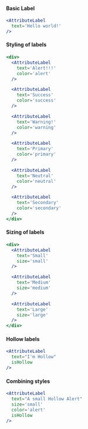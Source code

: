 #### Basic Label

```jsx
<AttributeLabel
  text='Hello world!'
/>
```

#### Styling of labels

```jsx
<div>
  <AttributeLabel
    text='Alert!!!'
    color='alert'
  />

  <AttributeLabel
    text='Success'
    color='success'
  />

  <AttributeLabel
    text='Warning!'
    color='warning'
  />

  <AttributeLabel
    text='Primary'
    color='primary'
  />

  <AttributeLabel
    text='Neutral'
    color='neutral'
  />

  <AttributeLabel
    text='Secondary'
    color='secondary'
  />
</div>
```

#### Sizing of labels

```jsx
<div>
  <AttributeLabel
    text='Small'
    size='small'
  />

  <AttributeLabel
    text='Medium'
    size='medium'
  />

  <AttributeLabel
    text='Large'
    size='large'
  />
</div>
```

#### Hollow labels

```jsx
<AttributeLabel
  text="I'm Hollow"
  isHollow
/>
```

#### Combining styles

```jsx
<AttributeLabel
  text="A small Hollow Alert"
  size='small'
  color='alert'
  isHollow
/>
```

